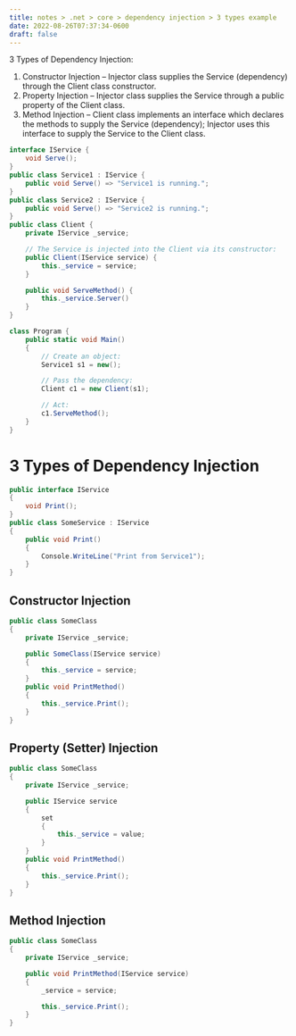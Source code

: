 ```yaml
---
title: notes > .net > core > dependency injection > 3 types example
date: 2022-08-26T07:37:34-0600
draft: false
---
```

3 Types of Dependency Injection:
1.  Constructor Injection – Injector class supplies the Service (dependency) through the Client class constructor.
2.  Property Injection – Injector class supplies the Service through a public property of the Client class.
3.  Method Injection – Client class implements an interface which declares the methods to supply the Service (dependency); Injector uses this interface to supply the Service to the Client class.
```cs
interface IService {
    void Serve();
}
public class Service1 : IService {
    public void Serve() => "Service1 is running.";
}
public class Service2 : IService {
    public void Serve() => "Service2 is running.";
}
public class Client {
    private IService _service;

    // The Service is injected into the Client via its constructor:
    public Client(IService service) {
        this._service = service;
    }

    public void ServeMethod() {
        this._service.Server()
    }
}

class Program {
    public static void Main() 
    {
        // Create an object:
        Service1 s1 = new();

        // Pass the dependency:
        Client c1 = new Client(s1);

        // Act:
        c1.ServeMethod();
    }
}
```

# 3 Types of Dependency Injection
```cs
public interface IService 
{
    void Print();
}
public class SomeService : IService 
{
    public void Print() 
    {
        Console.WriteLine("Print from Service1");
    }
}
```

## Constructor Injection
```cs
public class SomeClass 
{
    private IService _service;

    public SomeClass(IService service) 
    {
        this._service = service;
    }
    public void PrintMethod() 
    {
        this._service.Print();
    }
}
```

## Property (Setter) Injection
```cs
public class SomeClass 
{
    private IService _service;

    public IService service 
    {
        set 
        {
            this._service = value;
        }
    }
    public void PrintMethod() 
    {
        this._service.Print();
    }
}
```

## Method Injection
```cs
public class SomeClass 
{
    private IService _service;

    public void PrintMethod(IService service) 
    {
        _service = service;

        this._service.Print();
    }
}
```
